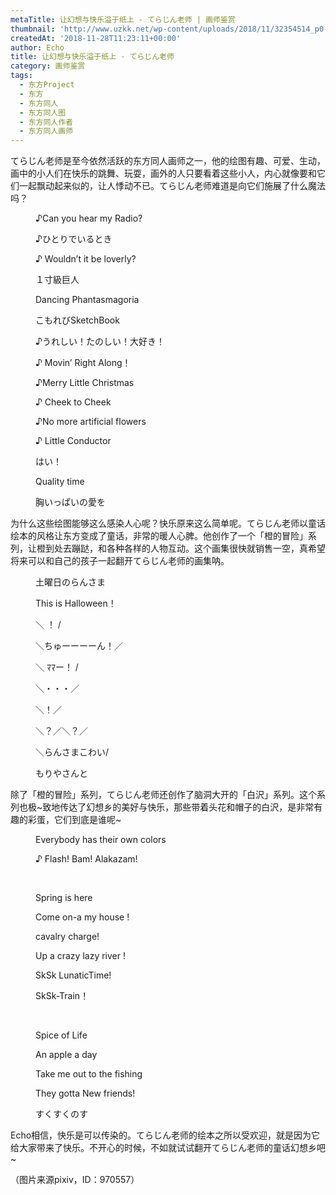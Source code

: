 ```yaml
---
metaTitle: 让幻想与快乐溢于纸上 - てらじん老师 | 画师鉴赏
thumbnail: 'http://www.uzkk.net/wp-content/uploads/2018/11/32354514_p0-825x510.jpg'
createdAt: '2018-11-28T11:23:11+00:00'
author: Echo
title: 让幻想与快乐溢于纸上 - てらじん老师
category: 画师鉴赏
tags:
  - 东方Project
  - 东方
  - 东方同人
  - 东方同人图
  - 东方同人作者
  - 东方同人画师
---
```


てらじん老师是至今依然活跃的东方同人画师之一，他的绘图有趣、可爱、生动，画中的小人们在快乐的跳舞、玩耍，画外的人只要看着这些小人，内心就像要和它们一起飘动起来似的，让人悸动不已。てらじん老师难道是向它们施展了什么魔法吗？

<figure>
  <img src="http://www.uzkk.net/wp-content/uploads/2018/11/31605095_p0.jpg" alt=""/>
  <figcaption>♪Can you hear my Radio?</figcaption>
</figure>

<figure>
  <img src="http://www.uzkk.net/wp-content/uploads/2018/11/31517248_p0.jpg" alt=""/>
  <figcaption>♪ひとりでいるとき</figcaption>
</figure>

<figure>
  <img src="http://www.uzkk.net/wp-content/uploads/2018/11/34176544_p0-1.jpg" alt=""/>
  <figcaption>♪ Wouldn’t it be loverly?</figcaption>
</figure>

<figure>
  <img src="http://www.uzkk.net/wp-content/uploads/2018/11/39196158_p0-1024x638.jpg" alt=""/>
  <figcaption>１寸級巨人</figcaption>
</figure>

<figure>
  <img src="http://www.uzkk.net/wp-content/uploads/2018/11/45199174_p0.jpg" alt=""/>
  <figcaption>Dancing Phantasmagoria</figcaption>
</figure>

<figure>
  <img src="http://www.uzkk.net/wp-content/uploads/2018/11/58356709_p0-1-1024x515.png" alt=""/>
  <figcaption>こもれびSketchBook</figcaption>
</figure>

<figure>
  <img src="http://www.uzkk.net/wp-content/uploads/2018/11/31742794_p0-930x1024.jpg" alt=""/>
  <figcaption>♪うれしい！たのしい！大好き！</figcaption>
</figure>

<figure>
  <img src="http://www.uzkk.net/wp-content/uploads/2018/11/35462957_p0-761x1024.jpg" alt=""/>
  <figcaption>♪ Movin’ Right Along！</figcaption>
</figure>

<figure>
  <img src="http://www.uzkk.net/wp-content/uploads/2018/11/32354514_p0.jpg" alt=""/>
  <figcaption>♪Merry Little Christmas</figcaption>
</figure>

<figure>
  <img src="http://www.uzkk.net/wp-content/uploads/2018/11/33083792_p0.jpg" alt=""/>
  <figcaption>♪ Cheek to Cheek</figcaption>
</figure>

<figure>
  <img src="http://www.uzkk.net/wp-content/uploads/2018/11/30890079_p0.jpg" alt=""/>
  <figcaption>♪No more artificial flowers</figcaption>
</figure>

<figure>
  <img src="http://www.uzkk.net/wp-content/uploads/2018/11/54217478_p0.jpg" alt=""/>
  <figcaption>♪ Little Conductor</figcaption>
</figure>

<figure>
  <img src="http://www.uzkk.net/wp-content/uploads/2018/11/32219667_p0.jpg" alt=""/>
  <figcaption>はい！</figcaption>
</figure>

<figure>
  <img src="http://www.uzkk.net/wp-content/uploads/2018/11/68534228_p0-1.png" alt=""/>
  <figcaption>Quality time</figcaption>
</figure>

<figure>
  <img src="http://www.uzkk.net/wp-content/uploads/2018/11/62723962_p0.jpg" alt=""/>
  <figcaption>胸いっぱいの愛を</figcaption>
</figure>

为什么这些绘图能够这么感染人心呢？快乐原来这么简单呢。てらじん老师以童话绘本的风格让东方变成了童话，非常的暖人心脾。他创作了一个「橙的冒险」系列，让橙到处去蹦跶，和各种各样的人物互动。这个画集很快就销售一空，真希望将来可以和自己的孩子一起翻开てらじん老师的画集呐。

<figure>
  <img src="http://www.uzkk.net/wp-content/uploads/2018/11/43798023_p0.jpg" alt=""/>
  <figcaption>土曜日のらんさま</figcaption>
</figure>

<figure>
  <img src="http://www.uzkk.net/wp-content/uploads/2018/11/31381396_p0.jpg" alt=""/>
  <figcaption>This is Halloween！</figcaption>
</figure>

<figure>
  <img src="http://www.uzkk.net/wp-content/uploads/2018/11/32282174_p0-1.jpg" alt=""/>
  <figcaption>＼ ！ /</figcaption>
</figure>

<figure>
  <img src="http://www.uzkk.net/wp-content/uploads/2018/11/27469136_p0.jpg" alt=""/>
  <figcaption>＼ちゅーーーーん！／</figcaption>
</figure>

<figure>
  <img src="http://www.uzkk.net/wp-content/uploads/2018/11/30832487_p0.jpg" alt=""/>
  <figcaption>＼ ﾏﾏー！ /</figcaption>
</figure>

<figure>
  <img src="http://www.uzkk.net/wp-content/uploads/2018/11/37482413_p0.jpg" alt=""/>
  <figcaption>＼・・・／</figcaption>
</figure>

<figure>
  <img src="http://www.uzkk.net/wp-content/uploads/2018/11/34426355_p0.jpg" alt=""/>
  <figcaption>＼！／</figcaption>
</figure>

<figure>
  <img src="http://www.uzkk.net/wp-content/uploads/2018/11/35436181_p0.jpg" alt=""/>
  <figcaption>＼？／＼？／</figcaption>
</figure>

<figure>
  <img src="http://www.uzkk.net/wp-content/uploads/2018/11/28950286_p0.jpg" alt=""/>
  <figcaption>＼らんさまこわい/</figcaption>
</figure>

<figure>
  <img src="http://www.uzkk.net/wp-content/uploads/2018/11/32971254_p0-1024x708.jpg" alt=""/>
  <figcaption>もりやさんと</figcaption>
</figure>

除了「橙的冒险」系列，てらじん老师还创作了脑洞大开的「白沢」系列。这个系列也极~致地传达了幻想乡的美好与快乐，那些带着头花和帽子的白沢，是非常有趣的彩蛋，它们到底是谁呢~

<figure>
  <img src="http://www.uzkk.net/wp-content/uploads/2018/11/54194352_p0-1024x394.jpg" alt=""/>
  <figcaption>Everybody has their own colors</figcaption>
</figure>

<figure>
  <img src="http://www.uzkk.net/wp-content/uploads/2018/11/45338303_p0-1024x401.jpg" alt=""/>
  <figcaption>♪ Flash! Bam! Alakazam!</figcaption>
</figure>

 

<figure>
  <img src="http://www.uzkk.net/wp-content/uploads/2018/11/68534603_p0-1024x394.jpg" alt=""/>
  <figcaption>Spring is here</figcaption>
</figure>

<figure>
  <img src="http://www.uzkk.net/wp-content/uploads/2018/11/65434971_p0-1024x394.jpg" alt=""/>
  <figcaption>Come on-a my house !</figcaption>
</figure>

<figure>
  <img src="http://www.uzkk.net/wp-content/uploads/2018/11/66506406_p0-1024x396.jpg" alt=""/>
  <figcaption>cavalry charge!</figcaption>
</figure>

<figure>
  <img src="http://www.uzkk.net/wp-content/uploads/2018/11/62761260_p0-1024x394.jpg" alt=""/>
  <figcaption>Up a crazy lazy river !</figcaption>
</figure>

<figure>
  <img src="http://www.uzkk.net/wp-content/uploads/2018/11/58356646_p0-1-1024x394.jpg" alt=""/>
  <figcaption>SkSk LunaticTime!</figcaption>
</figure>

<figure>
  <img src="http://www.uzkk.net/wp-content/uploads/2018/11/40582085_p0-1024x394.jpg" alt=""/>
  <figcaption>SkSk-Train！</figcaption>
</figure>

 

<figure>
  <img src="http://www.uzkk.net/wp-content/uploads/2018/11/47769610_p0-1024x394.jpg" alt=""/>
  <figcaption>Spice of Life</figcaption>
</figure>

<figure>
  <img src="http://www.uzkk.net/wp-content/uploads/2018/11/50063850_p0-1024x394.jpg" alt=""/>
  <figcaption>An apple a day</figcaption>
</figure>

<figure>
  <img src="http://www.uzkk.net/wp-content/uploads/2018/11/51958590_p0-1024x394.jpg" alt=""/>
  <figcaption>
Take me out to the fishing</figcaption>
</figure>

<figure>
  <img src="http://www.uzkk.net/wp-content/uploads/2018/11/43328851_p0-1024x394.jpg" alt=""/>
  <figcaption>They gotta New friends!</figcaption>
</figure>

<figure>
  <img src="http://www.uzkk.net/wp-content/uploads/2018/11/38362340_p0-833x1024.jpg" alt=""/>
  <figcaption>すくすくのす</figcaption>
</figure>

Echo相信，快乐是可以传染的。てらじん老师的绘本之所以受欢迎，就是因为它给大家带来了快乐。不开心的时候，不如就试试翻开てらじん老师的童话幻想乡吧~

（图片来源pixiv，ID：970557）
